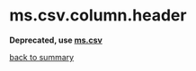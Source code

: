 # ms.csv.column.header

**Deprecated, use [ms.csv](ms.csv.md)**

[back to summary](summary.md#mscsvcolumnheader)
